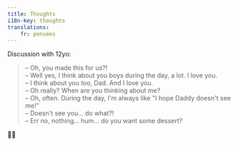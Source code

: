 ```yaml
---
title: Thoughts
i18n-key: thoughts
translations:
    fr: pensées
---
```


Discussion with 12yo:

> – Oh, you made this for us?!  
> – Well yes, I think about you boys during the day, a lot. I love you.  
> – I think about you too, Dad. And I love you.  
> – Oh really? When are you thinking about me?  
> – Oh, often. During the day, I'm always like "I hope Daddy doesn't see me!"  
> – Doesn't see you... do what?!  
> – Err no, nothing… hum… do you want some dessert?

🤦‍♂️
